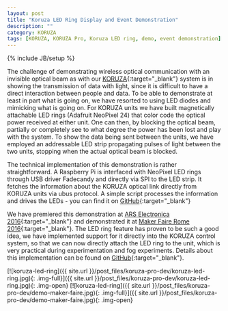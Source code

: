 ```yaml
---
layout: post
title: "Koruza LED Ring Display and Event Demonstration"
description: ""
category: KORUZA
tags: [KORUZA, KORUZA Pro, Koruza LED ring, demo, event demonstration]
---
```

{% include JB/setup %}

The challenge of demonstrating wireless optical communication with an invisible optical beam as with our [KORUZA](http://koruza.net/){:target="_blank"} system is in showing the transmission of data with light, since it is difficult to have a direct interaction between people and data. To be able to demonstrate at least in part what is going on, we have resorted to using LED diodes and mimicking what is going on. For KORUZA units we have built magnetically attachable LED rings (Adafruit NeoPixel 24) that color code the optical power received at either unit. One can then, by blocking the optical beam, partially or completely see to what degree the power has been lost and play with the system. To show the data being sent between the units, we have employed an addressable LED strip propagating pulses of light between the two units, stopping when the actual optical beam is blocked.

The technical implementation of this demonstration is rather straightforward. A Raspberry Pi is interfaced with NeoPixel LED rings through USB driver Fadecandy and directly via SPI to the LED strip. It fetches the information about the KORUZA optical link directly from KORUZA units via ubus protocol. A simple script processes the information and drives the LEDs - you can find it on [GitHub](https://github.com/IRNAS/koruza-led-demo){:target="_blank"}

We have premiered this demonstration at [ARS Electronica 2016](http://www.aec.at/radicalatoms/en/artist-lab-institute-irnas/){:target="_blank"} and demonstrated it at [Maker Faire Rome 2016](http://www.makerfairerome.eu/en/){:target="_blank"}. The LED ring feature has proven to be such a good idea, we have implemented support for it directly into the KORUZA control system, so that we can now directly attach the LED ring to the unit, which is very practical during experimentation and fog experiments. Details about this implementation can be found on [GitHub](https://github.com/IRNAS/koruza_driver_firmware/pull/9
){:target="_blank"}.

[![koruza-led-ring]({{ site.url }}/post_files/koruza-pro-dev/koruza-led-ring.jpg){: .img-full}]({{ site.url }}/post_files/koruza-pro-dev/koruza-led-ring.jpg){: .img-open}
[![koruza-led-ring]({{ site.url }}/post_files/koruza-pro-dev/demo-maker-faire.jpg){: .img-full}]({{ site.url }}/post_files/koruza-pro-dev/demo-maker-faire.jpg){: .img-open}